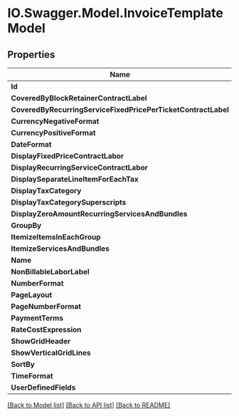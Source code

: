 # IO.Swagger.Model.InvoiceTemplateModel
## Properties

Name | Type | Description | Notes
------------ | ------------- | ------------- | -------------
**Id** | **long?** |  | [optional] 
**CoveredByBlockRetainerContractLabel** | **string** |  | [optional] 
**CoveredByRecurringServiceFixedPricePerTicketContractLabel** | **string** |  | [optional] 
**CurrencyNegativeFormat** | **string** |  | [optional] 
**CurrencyPositiveFormat** | **string** |  | [optional] 
**DateFormat** | **int?** |  | [optional] 
**DisplayFixedPriceContractLabor** | **bool?** |  | [optional] 
**DisplayRecurringServiceContractLabor** | **bool?** |  | [optional] 
**DisplaySeparateLineItemForEachTax** | **bool?** |  | [optional] 
**DisplayTaxCategory** | **bool?** |  | [optional] 
**DisplayTaxCategorySuperscripts** | **bool?** |  | [optional] 
**DisplayZeroAmountRecurringServicesAndBundles** | **bool?** |  | [optional] 
**GroupBy** | **int?** |  | [optional] 
**ItemizeItemsInEachGroup** | **int?** |  | [optional] 
**ItemizeServicesAndBundles** | **bool?** |  | [optional] 
**Name** | **string** |  | [optional] 
**NonBillableLaborLabel** | **string** |  | [optional] 
**NumberFormat** | **int?** |  | [optional] 
**PageLayout** | **int?** |  | [optional] 
**PageNumberFormat** | **int?** |  | [optional] 
**PaymentTerms** | **int?** |  | [optional] 
**RateCostExpression** | **string** |  | [optional] 
**ShowGridHeader** | **bool?** |  | [optional] 
**ShowVerticalGridLines** | **bool?** |  | [optional] 
**SortBy** | **int?** |  | [optional] 
**TimeFormat** | **int?** |  | [optional] 
**UserDefinedFields** | [**List&lt;UserDefinedField&gt;**](UserDefinedField.md) |  | [optional] 

[[Back to Model list]](../README.md#documentation-for-models) [[Back to API list]](../README.md#documentation-for-api-endpoints) [[Back to README]](../README.md)

